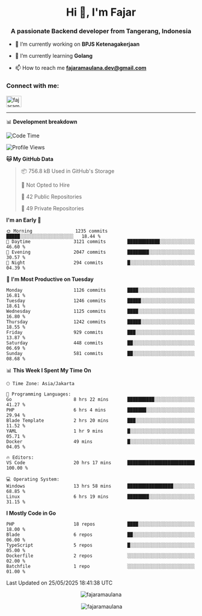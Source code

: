 <h1 align="center">Hi 👋, I'm Fajar</h1>
<h3 align="center">A passionate Backend developer from Tangerang, Indonesia</h3>

<!-- <p align="left"> <img src="https://komarev.com/ghpvc/?username=fajaramaulana&label=Profile%20views&color=0e75b6&style=flat" alt="fajaramaulana" /> </p> -->

- 🔭 I’m currently working on **BPJS Ketenagakerjaan**

- 🌱 I’m currently learning **Golang**

- 📫 How to reach me **fajaramaulana.dev@gmail.com**

<h3 align="left">Connect with me:</h3>
<p align="left">
<a href="https://linkedin.com/in/fajar-agus-maulana-73533a180/" target="blank"><img align="center" src="https://raw.githubusercontent.com/rahuldkjain/github-profile-readme-generator/master/src/images/icons/Social/linked-in-alt.svg" alt="fajaramaulana" height="30" width="40" /></a>
</p>

-------

📊 **Development breakdown**
<!--START_SECTION:waka-->
![Code Time](http://img.shields.io/badge/Code%20Time-2%2C987%20hrs%2032%20mins-blue)

![Profile Views](http://img.shields.io/badge/Profile%20Views-0-blue)

**🐱 My GitHub Data** 

> 📦 756.8 kB Used in GitHub's Storage 
 > 
> 🚫 Not Opted to Hire
 > 
> 📜 42 Public Repositories 
 > 
> 🔑 49 Private Repositories 
 > 
**I'm an Early 🐤** 

```text
🌞 Morning                1235 commits        █████░░░░░░░░░░░░░░░░░░░░   18.44 % 
🌆 Daytime                3121 commits        ████████████░░░░░░░░░░░░░   46.60 % 
🌃 Evening                2047 commits        ████████░░░░░░░░░░░░░░░░░   30.57 % 
🌙 Night                  294 commits         █░░░░░░░░░░░░░░░░░░░░░░░░   04.39 % 
```
📅 **I'm Most Productive on Tuesday** 

```text
Monday                   1126 commits        ████░░░░░░░░░░░░░░░░░░░░░   16.81 % 
Tuesday                  1246 commits        █████░░░░░░░░░░░░░░░░░░░░   18.61 % 
Wednesday                1125 commits        ████░░░░░░░░░░░░░░░░░░░░░   16.80 % 
Thursday                 1242 commits        █████░░░░░░░░░░░░░░░░░░░░   18.55 % 
Friday                   929 commits         ███░░░░░░░░░░░░░░░░░░░░░░   13.87 % 
Saturday                 448 commits         ██░░░░░░░░░░░░░░░░░░░░░░░   06.69 % 
Sunday                   581 commits         ██░░░░░░░░░░░░░░░░░░░░░░░   08.68 % 
```


📊 **This Week I Spent My Time On** 

```text
🕑︎ Time Zone: Asia/Jakarta

💬 Programming Languages: 
Go                       8 hrs 22 mins       ██████████░░░░░░░░░░░░░░░   41.27 % 
PHP                      6 hrs 4 mins        ███████░░░░░░░░░░░░░░░░░░   29.94 % 
Blade Template           2 hrs 20 mins       ███░░░░░░░░░░░░░░░░░░░░░░   11.52 % 
YAML                     1 hr 9 mins         █░░░░░░░░░░░░░░░░░░░░░░░░   05.71 % 
Docker                   49 mins             █░░░░░░░░░░░░░░░░░░░░░░░░   04.05 % 

🔥 Editors: 
VS Code                  20 hrs 17 mins      █████████████████████████   100.00 % 

💻 Operating System: 
Windows                  13 hrs 58 mins      █████████████████░░░░░░░░   68.85 % 
Linux                    6 hrs 19 mins       ████████░░░░░░░░░░░░░░░░░   31.15 % 
```

**I Mostly Code in Go** 

```text
PHP                      18 repos            ████░░░░░░░░░░░░░░░░░░░░░   18.00 % 
Blade                    6 repos             ██░░░░░░░░░░░░░░░░░░░░░░░   06.00 % 
TypeScript               5 repos             █░░░░░░░░░░░░░░░░░░░░░░░░   05.00 % 
Dockerfile               2 repos             ░░░░░░░░░░░░░░░░░░░░░░░░░   02.00 % 
Batchfile                1 repo              ░░░░░░░░░░░░░░░░░░░░░░░░░   01.00 % 
```




 Last Updated on 25/05/2025 18:41:38 UTC
<!--END_SECTION:waka-->
<p align="center"><img align="center" src="https://github-readme-stats.vercel.app/api/top-langs?username=fajaramaulana&show_icons=true&locale=en&layout=compact" alt="fajaramaulana" /></p>

<p align="center">&nbsp;<img align="center" src="https://github-readme-stats.vercel.app/api?username=fajaramaulana&show_icons=true&locale=en" alt="fajaramaulana" /></p>
